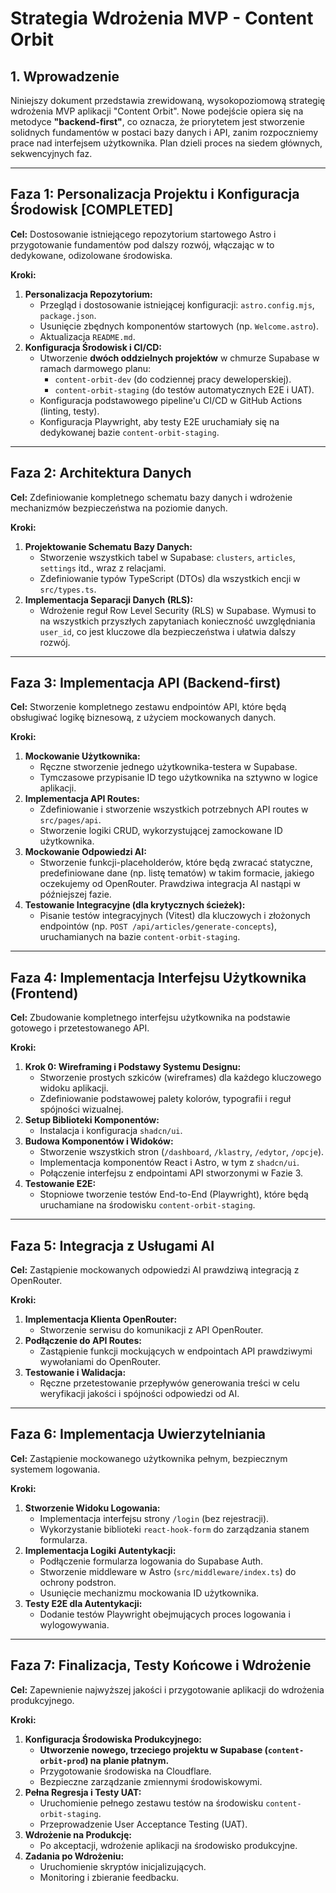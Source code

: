 # Strategia Wdrożenia MVP - Content Orbit

## 1. Wprowadzenie

Niniejszy dokument przedstawia zrewidowaną, wysokopoziomową strategię wdrożenia MVP aplikacji "Content Orbit". Nowe podejście opiera się na metodyce **"backend-first"**, co oznacza, że priorytetem jest stworzenie solidnych fundamentów w postaci bazy danych i API, zanim rozpoczniemy prace nad interfejsem użytkownika. Plan dzieli proces na siedem głównych, sekwencyjnych faz.

---

## Faza 1: Personalizacja Projektu i Konfiguracja Środowisk [COMPLETED]

**Cel:** Dostosowanie istniejącego repozytorium startowego Astro i przygotowanie fundamentów pod dalszy rozwój, włączając w to dedykowane, odizolowane środowiska.

**Kroki:**

1.  **Personalizacja Repozytorium:**
    - Przegląd i dostosowanie istniejącej konfiguracji: `astro.config.mjs`, `package.json`.
    - Usunięcie zbędnych komponentów startowych (np. `Welcome.astro`).
    - Aktualizacja `README.md`.
2.  **Konfiguracja Środowisk i CI/CD:**
    - Utworzenie **dwóch oddzielnych projektów** w chmurze Supabase w ramach darmowego planu:
      - `content-orbit-dev` (do codziennej pracy deweloperskiej).
      - `content-orbit-staging` (do testów automatycznych E2E i UAT).
    - Konfiguracja podstawowego pipeline'u CI/CD w GitHub Actions (linting, testy).
    - Konfiguracja Playwright, aby testy E2E uruchamiały się na dedykowanej bazie `content-orbit-staging`.

---

## Faza 2: Architektura Danych

**Cel:** Zdefiniowanie kompletnego schematu bazy danych i wdrożenie mechanizmów bezpieczeństwa na poziomie danych.

**Kroki:**

1.  **Projektowanie Schematu Bazy Danych:**
    - Stworzenie wszystkich tabel w Supabase: `clusters`, `articles`, `settings` itd., wraz z relacjami.
    - Zdefiniowanie typów TypeScript (DTOs) dla wszystkich encji w `src/types.ts`.
2.  **Implementacja Separacji Danych (RLS):**
    - Wdrożenie reguł Row Level Security (RLS) w Supabase. Wymusi to na wszystkich przyszłych zapytaniach konieczność uwzględniania `user_id`, co jest kluczowe dla bezpieczeństwa i ułatwia dalszy rozwój.

---

## Faza 3: Implementacja API (Backend-first)

**Cel:** Stworzenie kompletnego zestawu endpointów API, które będą obsługiwać logikę biznesową, z użyciem mockowanych danych.

**Kroki:**

1.  **Mockowanie Użytkownika:**
    - Ręczne stworzenie jednego użytkownika-testera w Supabase.
    - Tymczasowe przypisanie ID tego użytkownika na sztywno w logice aplikacji.
2.  **Implementacja API Routes:**
    - Zdefiniowanie i stworzenie wszystkich potrzebnych API routes w `src/pages/api`.
    - Stworzenie logiki CRUD, wykorzystującej zamockowane ID użytkownika.
3.  **Mockowanie Odpowiedzi AI:**
    - Stworzenie funkcji-placeholderów, które będą zwracać statyczne, predefiniowane dane (np. listę tematów) w takim formacie, jakiego oczekujemy od OpenRouter. Prawdziwa integracja AI nastąpi w późniejszej fazie.
4.  **Testowanie Integracyjne (dla krytycznych ścieżek):**
    - Pisanie testów integracyjnych (Vitest) dla kluczowych i złożonych endpointów (np. `POST /api/articles/generate-concepts`), uruchamianych na bazie `content-orbit-staging`.

---

## Faza 4: Implementacja Interfejsu Użytkownika (Frontend)

**Cel:** Zbudowanie kompletnego interfejsu użytkownika na podstawie gotowego i przetestowanego API.

**Kroki:**

1.  **Krok 0: Wireframing i Podstawy Systemu Designu:**
    - Stworzenie prostych szkiców (wireframes) dla każdego kluczowego widoku aplikacji.
    - Zdefiniowanie podstawowej palety kolorów, typografii i reguł spójności wizualnej.
2.  **Setup Biblioteki Komponentów:**
    - Instalacja i konfiguracja `shadcn/ui`.
3.  **Budowa Komponentów i Widoków:**
    - Stworzenie wszystkich stron (`/dashboard`, `/klastry`, `/edytor`, `/opcje`).
    - Implementacja komponentów React i Astro, w tym z `shadcn/ui`.
    - Połączenie interfejsu z endpointami API stworzonymi w Fazie 3.
4.  **Testowanie E2E:**
    - Stopniowe tworzenie testów End-to-End (Playwright), które będą uruchamiane na środowisku `content-orbit-staging`.

---

## Faza 5: Integracja z Usługami AI

**Cel:** Zastąpienie mockowanych odpowiedzi AI prawdziwą integracją z OpenRouter.

**Kroki:**

1.  **Implementacja Klienta OpenRouter:**
    - Stworzenie serwisu do komunikacji z API OpenRouter.
2.  **Podłączenie do API Routes:**
    - Zastąpienie funkcji mockujących w endpointach API prawdziwymi wywołaniami do OpenRouter.
3.  **Testowanie i Walidacja:**
    - Ręczne przetestowanie przepływów generowania treści w celu weryfikacji jakości i spójności odpowiedzi od AI.

---

## Faza 6: Implementacja Uwierzytelniania

**Cel:** Zastąpienie mockowanego użytkownika pełnym, bezpiecznym systemem logowania.

**Kroki:**

1.  **Stworzenie Widoku Logowania:**
    - Implementacja interfejsu strony `/login` (bez rejestracji).
    - Wykorzystanie biblioteki `react-hook-form` do zarządzania stanem formularza.
2.  **Implementacja Logiki Autentykacji:**
    - Podłączenie formularza logowania do Supabase Auth.
    - Stworzenie middleware w Astro (`src/middleware/index.ts`) do ochrony podstron.
    - Usunięcie mechanizmu mockowania ID użytkownika.
3.  **Testy E2E dla Autentykacji:**
    - Dodanie testów Playwright obejmujących proces logowania i wylogowywania.

---

## Faza 7: Finalizacja, Testy Końcowe i Wdrożenie

**Cel:** Zapewnienie najwyższej jakości i przygotowanie aplikacji do wdrożenia produkcyjnego.

**Kroki:**

1.  **Konfiguracja Środowiska Produkcyjnego:**
    - **Utworzenie nowego, trzeciego projektu w Supabase (`content-orbit-prod`) na planie płatnym.**
    - Przygotowanie środowiska na Cloudflare.
    - Bezpieczne zarządzanie zmiennymi środowiskowymi.
2.  **Pełna Regresja i Testy UAT:**
    - Uruchomienie pełnego zestawu testów na środowisku `content-orbit-staging`.
    - Przeprowadzenie User Acceptance Testing (UAT).
3.  **Wdrożenie na Produkcję:**
    - Po akceptacji, wdrożenie aplikacji na środowisko produkcyjne.
4.  **Zadania po Wdrożeniu:**
    - Uruchomienie skryptów inicjalizujących.
    - Monitoring i zbieranie feedbacku.
